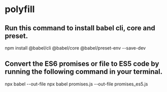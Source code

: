 # polyfill



## Run this command to install babel cli, core and preset.

npm install @babel/cli @babel/core @babel/preset-env --save-dev


## Convert the ES6 promises or file to ES5 code by running the following command in your terminal.

npx babel <ES6 code file name> --out-file <ES5 code file name>
npx babel promises.js --out-file promises_es5.js

